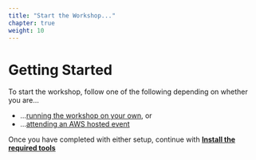```yaml
---
title: "Start the Workshop..."
chapter: true
weight: 10
---
```


# Getting Started
To start the workshop, follow one of the following depending on whether you are...

* ...[running the workshop on your own](self_paced/), or
* ...[attending an AWS hosted event](aws_event/)

Once you have completed with either setup, continue with [**Install the required tools**](/prerequisites/installtools/)
